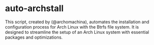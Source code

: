 # auto-archstall
This script, created by (@archomachina), automates the installation and configuration process for Arch Linux with the Btrfs file system. It is designed to streamline the setup of an Arch Linux system with essential packages and optimizations.
